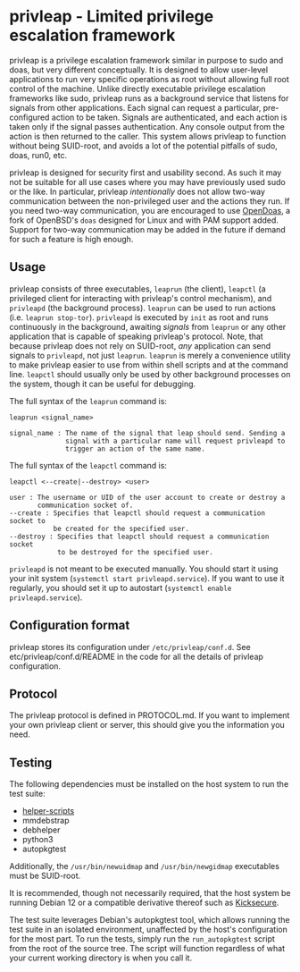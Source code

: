 # privleap - Limited privilege escalation framework

privleap is a privilege escalation framework similar in purpose to sudo and
doas, but very different conceptually. It is designed to allow user-level
applications to run very specific operations as root without allowing full root
control of the machine. Unlike directly executable privilege escalation
frameworks like sudo, privleap runs as a background service that listens for
signals from other applications. Each signal can request a particular,
pre-configured action to be taken. Signals are authenticated, and each action
is taken only if the signal passes authentication. Any console output from the
action is then returned to the caller. This system allows privleap to function
without being SUID-root, and avoids a lot of the potential pitfalls of sudo,
doas, run0, etc.

privleap is designed for security first and usability second. As such it may
not be suitable for all use cases where you may have previously used sudo or
the like. In particular, privleap *intentionally* does not allow two-way
communication between the non-privileged user and the actions they run. If you
need two-way communication, you are encouraged to use
[OpenDoas](https://github.com/Duncaen/OpenDoas), a fork of OpenBSD's `doas`
designed for Linux and with PAM support added. Support for two-way
communication may be added in the future if demand for such a feature is high
enough.

## Usage

privleap consists of three executables, `leaprun` (the client), `leapctl` (a
privileged client for interacting with privleap's control mechanism), and
`privleapd` (the background process). `leaprun` can be used to run actions
(i.e. `leaprun stop-tor`). `privleapd` is executed by `init` as root and runs
continuously in the background, awaiting *signals* from `leaprun` or any other
application that is capable of speaking privleap's protocol. Note, that
because privleap does not rely on SUID-root, *any* application can send
signals to `privleapd`, not just `leaprun`. `leaprun` is merely a convenience
utility to make privleap easier to use from within shell scripts and at the
command line. `leapctl` should usually only be used by other background
processes on the system, though it can be useful for debugging.

The full syntax of the `leaprun` command is:

    leaprun <signal_name>

    signal_name : The name of the signal that leap should send. Sending a
                  signal with a particular name will request privleapd to
                  trigger an action of the same name.

The full syntax of the `leapctl` command is:

    leapctl <--create|--destroy> <user>

    user : The username or UID of the user account to create or destroy a
           communication socket of.
	--create : Specifies that leapctl should request a communication socket to
	           be created for the specified user.
	--destroy : Specifies that leapctl should request a communication socket
	            to be destroyed for the specified user.

`privleapd` is not meant to be executed manually. You should start it using
your init system (`systemctl start privleapd.service`). If you want to use it
regularly, you should set it up to autostart (`systemctl enable
privleapd.service`).

## Configuration format

privleap stores its configuration under `/etc/privleap/conf.d`. See
etc/privleap/conf.d/README in the code for all the details of privleap
configuration.

## Protocol

The privleap protocol is defined in PROTOCOL.md. If you want to implement your
own privleap client or server, this should give you the information you need.

## Testing

The following dependencies must be installed on the host system to run the test
suite:

* [helper-scripts](https://github.com/Kicksecure/helper-scripts)
* mmdebstrap
* debhelper
* python3
* autopkgtest

Additionally, the `/usr/bin/newuidmap` and `/usr/bin/newgidmap` 
executables must be SUID-root.

It is recommended, though not necessarily required, that the host system 
be running Debian 12 or a compatible derivative thereof such as
[Kicksecure](https://www.kicksecure.com/).

The test suite leverages Debian's autopkgtest tool, which allows running 
the test suite in an isolated environment, unaffected by the host's 
configuration for the most part. To run the tests, simply run the 
`run_autopkgtest` script from the root of the source tree. The script will 
function regardless of what your current working directory is when you 
call it.